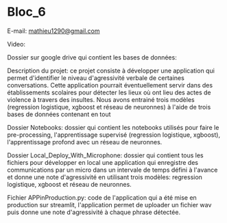 # Bloc_6

E-mail: mathieu1290@gmail.com

Video:

Dossier sur google drive qui contient les bases de données:

Description du projet: ce projet consiste à développer une application qui permet d'identifier le niveau d'agressivité verbale de certaines conversations. Cette 
application pourrait éventuellement servir dans des établissements scolaires pour détecter les lieux où ont lieu des actes de violence à travers des insultes.
Nous avons entrainé trois modèles (regression logistique, xgboost et réseau de neuronnes) à l'aide de trois bases de données contenant en tout 

Dossier Notebooks: dossier qui contient les notebooks utilisés pour faire le pre-processing, l'apprentissage supervisé (regression logistique, xgboost),
l'apprentissage profond avec un réseau de neuronnes.

Dossier Local_Deploy_With_Microphone: dossier qui contient tous les fichiers pour développer en local une application qui enregistre des communications par un micro 
dans un intervale de temps défini à l'avance et donne une note d'agressivité en utilisant trois modèles: regression logistique, xgboost et réseau de neuronnes.

Fichier APPinProduction.py: code de l'application qui a été mise en production sur streamlit, l'application permet de uploader un fichier wav puis donne une note
d'agressivité à chaque phrase détectée. 





